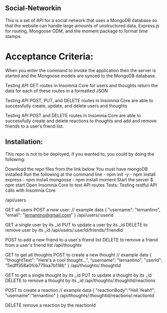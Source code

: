 ## Social-Networkin
This is a set of API for a social network that uses a MongoDB database so that the website can handle large amounts of unstructured data, Express.js for routing, Mongoose ODM, and the moment package to format time stamps.

# Acceptance Criteria:
When you enter the command to invoke the application then the server is started and the Mongoose models are synced to the MongoDB database.

Testing API GET routes in Insomnia Core for users and thoughts return the data for each of these routes in a formatted JSON

Testing API POST, PUT, and DELETE routes in Insomnia Core are able to successfully create, update, and delete users and thoughts

Testing API POST and DELETE routes in Insomnia Core are able to successfully create and delete reactions to thoughts and add and remove friends to a user’s friend list.

## Installation:
This repo is not to be deployed, if you wanted to, you could by doing the following:

Download the repo files from the link below
You must have mongoDB installed
Run the following at the command line
    - npm init -y
    - npm install express
    - npm install mongoose
    - npm install moment
Start the server
    $ npm start
Open Insomnia Core to test API routes
Tests:
Testing restful API calls with Insomnia Core

/api/users

GET all users
POST a new user:
// example data
{
    "username": "lernantino",
    "email": "lernantino@gmail.com"
}
/api/users/:userid

GET a single user by its _id
PUT to update a user by its _id
DELETE to remove user by its _id
/api/users/:userId/friends/:friendId

POST to add a new friend to a user's friend list
DELETE to remove a friend from a user's friend list
/api/thoughts

GET to get all thoughts
POST to create a new thought
// example data
{
"thoughtText": "Here's a cool thought...",
"username": "lernantino",
"userId": "5edff358a0fcb779aa7b118b"
}
/api/thoughts/:thoughtId

GET to get a single thought by its _id
PUT to update a thought by its _id
DELETE to remove a thought by its _id
/api/thoughts/:thoughtId/reactions

POST to create a reaction
// example data
{
"reactionBody":"Hell Yeah!!",
"username":"lernantino"
}
/api/thoughts/:thoughtId/reactions/:reactionId

DELETE remove a reaction by the reactionId